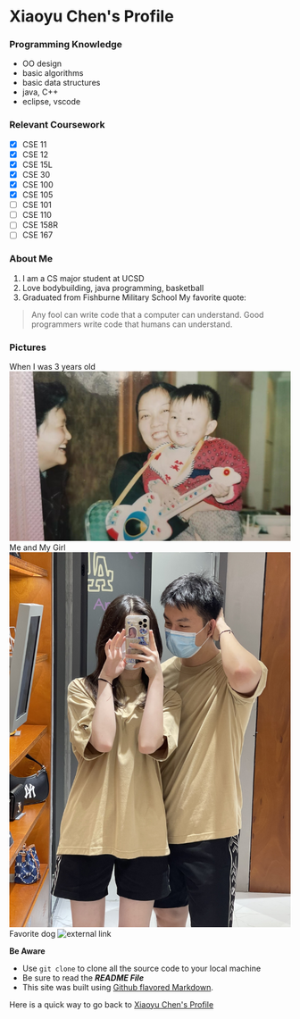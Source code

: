 # **Xiaoyu Chen's Profile**
### Programming Knowledge
- OO design
- basic algorithms
- basic data structures 
- java, C++
- eclipse, vscode

### Relevant Coursework
- [x] CSE 11
- [x] CSE 12
- [x] CSE 15L
- [x] CSE 30
- [x] CSE 100
- [x] CSE 105
- [ ] CSE 101
- [ ] CSE 110
- [ ] CSE 158R
- [ ] CSE 167

### About Me
1. I am a CS major student at UCSD
2. Love bodybuilding, java programming, basketball
3. Graduated from Fishburne Military School
My favorite quote:
>Any fool can write code that a computer can understand. Good programmers write code that humans can understand. 

### Pictures
When I was 3 years old
![Myself](IMG_2608.jpeg)
Me and My Girl
![girlfriend](IMG_3479.jpeg)
Favorite dog
![external link](https://images.pexels.com/photos/1108099/pexels-photo-1108099.jpeg?cs=srgb&dl=pexels-chevanon-photography-1108099.jpg&fm=jpgdrawing.jpg)

**Be Aware**
- Use `git clone` to clone all the source code to your local machine
- Be sure to read the ***README File***
- This site was built using [Github flavored Markdown](https://docs.github.com/en/get-started/writing-on-github/getting-started-with-writing-and-formatting-on-github/basic-writing-and-formatting-syntax).

Here is a quick way to go back to [Xiaoyu Chen's Profile](#xiaoyu-chens-profile)